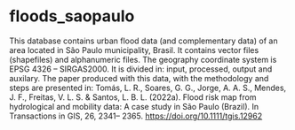 # floods_saopaulo
This database contains urban flood data (and complementary data) of an area located in São Paulo municipality, Brasil. 
It contains vector files (shapefiles) and alphanumeric files. The geography coordinate system is EPSG 4326 – SIRGAS2000.
It is divided in: input, processed, output and auxilary.
The paper produced with this data, with the methodology and steps are presented in: 
Tomás, L. R., Soares, G. G., Jorge, A. A. S., Mendes, J. F., Freitas, V. L. S. & Santos, L. B. L. (2022a). Flood risk map from hydrological and mobility data: A case study in São Paulo (Brazil). In Transactions in GIS, 26, 2341– 2365. https://doi.org/10.1111/tgis.12962
